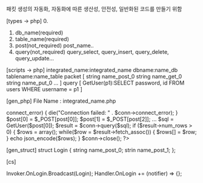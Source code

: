 패킷 생성의 자동화, 자동화에 따른 생산성, 안전성, 일반화된 코드를 만들기 위함

[types -> php]
0. 
1. db_name(required)   
2. table_name(required)   
3. post(not_required)
	post_name..
4. query(not_required)
	query_select, query_insert, query_delete, query_update...
   

[scripts -> php]
integrated_name:integrated_name
dbname:name_db
tablename:name_table
packet
[
	string name_post_0
	string name_get_0
	string name_put_0
	...
]
query
[
	GetUser(p1):SELECT password, id FROM users WHERE username = p1
]


[gen_php]
File Name : integrated_name.php
<?php

$servername = "127.0.0.1";
$username = "root";
$password = "0000";
$dbname = dbname;

$conn = new mysqli($servername, $username, $password, $dbname);

if ($conn->connect_error) 
{
  die("Connection failed: " . $conn->connect_error);
}

$post[0] = $_POST[post[0]];
$post[1] = $_POST[post[2]];
...

$sql = GetUser($post[0]);  
$result = $conn->query($sql);

if ($result->num_rows > 0) 
{
    $rows = array();

  while($row = $result->fetch_assoc()) 
  {
    $rows[] = $row;
  }
  echo json_encode($rows);

} 

$conn->close();
?>

[gen_struct]
struct Login
{
	string name_post_0;
	strin name_post_1;
};

[cs]






Invoker.OnLogin.Broadcast(Login);
Handler.OnLogin += (notifier) => {};
